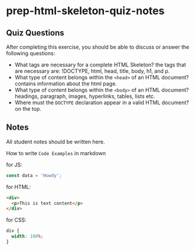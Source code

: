 # prep-html-skeleton-quiz-notes

## Quiz Questions

After completing this exercise, you should be able to discuss or answer the following questions:

- What tags are necessary for a complete HTML Skeleton?
  the tags that are necessary are: !DOCTYPE, html, head, title, body, h1, and p.
- What type of content belongs within the `<head>` of an HTML document?
  contains information about the html page.
- What type of content belongs within the `<body>` of an HTML document?
  headings, paragraph, images, hyperlinks, tables, lists etc.
- Where must the `DOCTYPE` declaration appear in a valid HTML document?
  on the top.

## Notes

All student notes should be written here.

How to write `Code Examples` in markdown

for JS:

```javascript
const data = 'Howdy';
```

for HTML:

```html
<div>
  <p>This is text content</p>
</div>
```

for CSS:

```css
div {
  width: 100%;
}
```
